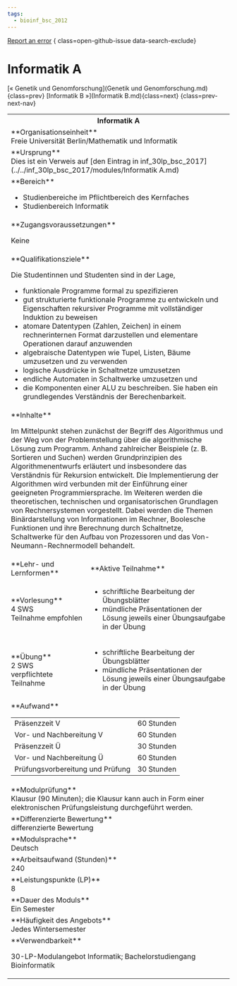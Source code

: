 ```yaml
---
tags:
  - bioinf_bsc_2012
---
```

[Report an error](https://github.com/SGSSGene/FUB-SUP/issues/new?title=Error%20in%20%22Informatik%20A%22&body=There%20seems%20to%20be%20an%20error%20in%20module%20%22Informatik%20A%22%2E%0A%0A%3CDescribe%20here%20a%20slightly%20more%20detailed%20description%20of%20what%20is%20wrong%3E&labels=bug)
{ class=open-github-issue data-search-exclude}

# Informatik A

[« Genetik und Genomforschung](Genetik und Genomforschung.md){class=prev}
[Informatik B »](Informatik B.md){class=next}
{class=prev-next-nav}

<table markdown id="moduledesc">
<tr markdown class="moduledesc_head"><th colspan="2">Informatik A </th></tr>
<tr markdown><td colspan="2">**Organisationseinheit**   <br>Freie Universität Berlin/Mathematik und Informatik</td></tr>
<tr markdown><td colspan="2">**Ursprung**<br>Dies ist ein Verweis auf [den Eintrag in inf_30lp_bsc_2017](../../inf_30lp_bsc_2017/modules/Informatik A.md)</td></tr>
<tr markdown><td colspan="2">**Bereich**<br>


- Studienbereiche im Pflichtbereich des Kernfaches
- Studienbereich Informatik

</td></tr>

<tr markdown><td colspan="2">**Zugangsvoraussetzungen** <br>

Keine


</td></tr>
<tr markdown><td colspan="2">**Qualifikationsziele**    <br>

Die Studentinnen und Studenten sind in der Lage,

- funktionale Programme formal zu spezifizieren
- gut strukturierte funktionale Programme zu entwickeln und Eigenschaften
  rekursiver Programme mit vollständiger Induktion zu beweisen
- atomare Datentypen (Zahlen, Zeichen) in einem rechnerinternen Format
  darzustellen und elementare Operationen darauf anzuwenden
- algebraische Datentypen wie Tupel, Listen, Bäume umzusetzen und zu
  verwenden
- logische Ausdrücke in Schaltnetze umzusetzen
- endliche Automaten in Schaltwerke umzusetzen und
- die Komponenten einer ALU zu beschreiben. Sie haben ein grundlegendes
  Verständnis der Berechenbarkeit.


</td></tr>
<tr markdown><td colspan="2">**Inhalte**                <br>

Im Mittelpunkt stehen zunächst der Begriff des Algorithmus und der Weg von
der Problemstellung über die algorithmische Lösung zum Programm. Anhand
zahlreicher Beispiele (z. B. Sortieren und Suchen) werden Grundprinzipien
des Algorithmenentwurfs erläutert und insbesondere das Verständnis für
Rekursion entwickelt. Die Implementierung der Algorithmen wird verbunden mit
der Einführung einer geeigneten Programmiersprache. Im Weiteren werden die
theoretischen, technischen und organisatorischen Grundlagen von
Rechnersystemen vorgestellt. Dabei werden die Themen Binärdarstellung von
Informationen im Rechner, Boolesche Funktionen und ihre Berechnung durch
Schaltnetze, Schaltwerke für den Aufbau von Prozessoren und das
Von-Neumann-Rechnermodell behandelt.


</td></tr>

<tr markdown><td>**Lehr- und Lernformen**</td><td>**Aktive Teilnahme**</td></tr>
<tr markdown><td> **Vorlesung** <br>4 SWS <br> Teilnahme empfohlen</td><td>

- schriftliche Bearbeitung der Übungsblätter
- mündliche Präsentationen der Lösung jeweils einer Übungsaufgabe in der Übung
</td></tr>
<tr markdown><td> **Übung** <br>2 SWS <br> verpflichtete Teilnahme</td><td>

- schriftliche Bearbeitung der Übungsblätter
- mündliche Präsentationen der Lösung jeweils einer Übungsaufgabe in der Übung
</td></tr>
<tr markdown><td colspan="2">**Aufwand**                <br>
<table class="aufwand_table">
<tr><td>Präsenzzeit V</td><td>60 Stunden</td></tr>
<tr><td>Vor- und Nachbereitung V</td><td>60 Stunden</td></tr>
<tr><td>Präsenzzeit Ü</td><td>30 Stunden</td></tr>
<tr><td>Vor- und Nachbereitung Ü</td><td>60 Stunden</td></tr>
<tr><td>Prüfungsvorbereitung und Prüfung</td><td>30 Stunden</td></tr>
</table>

</td></tr>
<tr markdown><td colspan="2">**Modulprüfung**             <br>Klausur (90 Minuten); die Klausur kann auch in Form einer elektronischen
Prüfungsleistung durchgeführt werden.


</td></tr>
<tr markdown><td colspan="2">**Differenzierte Bewertung** <br>differenzierte Bewertung

</td></tr>
<tr markdown><td colspan="2">**Modulsprache**             <br>Deutsch</td></tr>
<tr markdown><td colspan="2">**Arbeitsaufwand (Stunden)** <br>240</td></tr>
<tr markdown><td colspan="2">**Leistungspunkte (LP)**     <br>8</td></tr>
<tr markdown><td colspan="2">**Dauer des Moduls**         <br>Ein Semester</td></tr>
<tr markdown><td colspan="2">**Häufigkeit des Angebots**  <br>Jedes Wintersemester</td></tr>
<tr markdown><td colspan="2">**Verwendbarkeit**           <br>

30-LP-Modulangebot Informatik; Bachelorstudiengang Bioinformatik


</td></tr>

</table>
